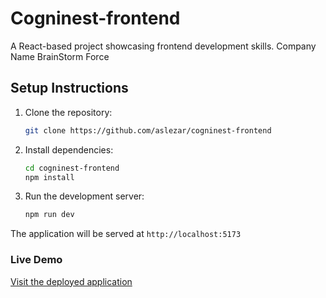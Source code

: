 # Cogninest-frontend

A React-based project showcasing frontend development skills.
Company Name BrainStorm Force

## Setup Instructions

1. Clone the repository:

   ```bash
   git clone https://github.com/aslezar/cogninest-frontend
   ```

2. Install dependencies:

   ```bash
   cd cogninest-frontend
   npm install
   ```

3. Run the development server:
   ```bash
   npm run dev
   ```

The application will be served at `http://localhost:5173`

### Live Demo

[Visit the deployed application](https://cogninest-frontend.onrender.com/)
